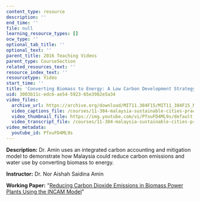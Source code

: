 ```yaml
---
content_type: resource
description: ''
end_time: ''
file: null
learning_resource_types: []
ocw_type: ''
optional_tab_title: ''
optional_text: ''
parent_title: 2016 Teaching Videos
parent_type: CourseSection
related_resources_text: ''
resource_index_text: ''
resourcetype: Video
start_time: ''
title: 'Converting Biomass to Energy: A Low Carbon Development Strategy for Malaysia'
uid: 3003b11c-edc6-ae54-5923-65e3982e5a34
video_files:
  archive_url: https://archive.org/download/MIT11.384F15/MIT11_384F15_Nor_Aishah_300k.mp4
  video_captions_file: /courses/11-384-malaysia-sustainable-cities-practicum-spring-2018/73dba39b28935d889f367b47d08ae061_PfxuFD4ML9s.vtt
  video_thumbnail_file: https://img.youtube.com/vi/PfxuFD4ML9s/default.jpg
  video_transcript_file: /courses/11-384-malaysia-sustainable-cities-practicum-spring-2018/0b32f5bb337e3a42daf2fd6f5793c62c_PfxuFD4ML9s.pdf
video_metadata:
  youtube_id: PfxuFD4ML9s
---
```


**Description:** Dr. Amin uses an integrated carbon accounting and mitigation model to demonstrate how Malaysia could reduce carbon emissions and water use by converting biomass to energy.

**Instructor:** Dr. Nor Aishah Saidina Amin

**Working Paper:** "[Reducing Carbon Dioxide Emissions in Biomass Power Plants Using the INCAM Model](https://malaysiacities.mit.edu/paperAmin)"

